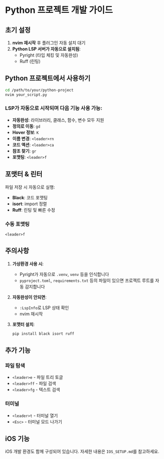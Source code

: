 # Python 프로젝트 개발 가이드

## 초기 설정

1. **nvim 재시작** 후 플러그인 자동 설치 대기
2. **Python LSP 서버가 자동으로 설치됨**:
   - Pyright (타입 체킹 및 자동완성)
   - Ruff (린팅)

## Python 프로젝트에서 사용하기

```bash
cd /path/to/your/python-project
nvim your_script.py
```

### LSP가 자동으로 시작되며 다음 기능 사용 가능:
- **자동완성**: 라이브러리, 클래스, 함수, 변수 모두 지원
- **정의로 이동**: `gd`
- **Hover 정보**: `K`
- **이름 변경**: `<leader>rn`
- **코드 액션**: `<leader>ca`
- **참조 찾기**: `gr`
- **포맷팅**: `<leader>f`

## 포맷터 & 린터

파일 저장 시 자동으로 실행:
- **Black**: 코드 포맷팅
- **isort**: import 정렬
- **Ruff**: 린팅 및 빠른 수정

### 수동 포맷팅
```
<leader>f
```

## 주의사항

1. **가상환경 사용 시**:
   - Pyright가 자동으로 `.venv`, `venv` 등을 인식합니다
   - `pyproject.toml`, `requirements.txt` 등의 파일이 있으면 프로젝트 루트를 자동 감지합니다

2. **자동완성이 안되면**:
   - `:LspInfo`로 LSP 상태 확인
   - nvim 재시작

3. **포맷터 설치**:
   ```bash
   pip install black isort ruff
   ```

## 추가 기능

### 파일 탐색
- `<leader>e` - 파일 트리 토글
- `<leader>ff` - 파일 검색
- `<leader>fg` - 텍스트 검색

### 터미널
- `<leader>t` - 터미널 열기
- `<Esc>` - 터미널 모드 나가기

## iOS 기능

iOS 개발 환경도 함께 구성되어 있습니다. 자세한 내용은 `IOS_SETUP.md`를 참고하세요.
